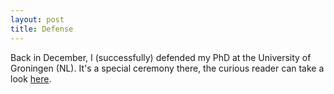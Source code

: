 ```yaml
---
layout: post
title: Defense
---
```


Back in December, I (successfully) defended my PhD at the University of Groningen (NL). It's a special ceremony there, the curious reader can take a look [here](/defense).

